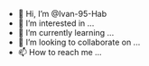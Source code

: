 - 👋 Hi, I’m @Ivan-95-Hab
- 👀 I’m interested in ...
- 🌱 I’m currently learning ...
- 💞️ I’m looking to collaborate on ...
- 📫 How to reach me ...

<!---
Ivan-95-Hab/Ivan-95-Hab is a ✨ special ✨ repository because its `README.md` (this file) appears on your GitHub profile.
You can click the Preview link to take a look at your changes.
--->
